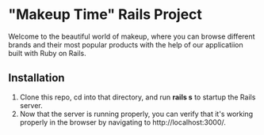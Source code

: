 # "Makeup Time" Rails Project

Welcome to the beautiful world of makeup, where you can browse different brands and their most popular products with the help of our applicatiion built with Ruby on Rails.

## Installation
1. Clone this repo, cd into that directory, and run **rails s** to startup the Rails server.
1. Now that the server is running properly, you can verify that it's working properly in the browser by navigating to http://localhost:3000/.
